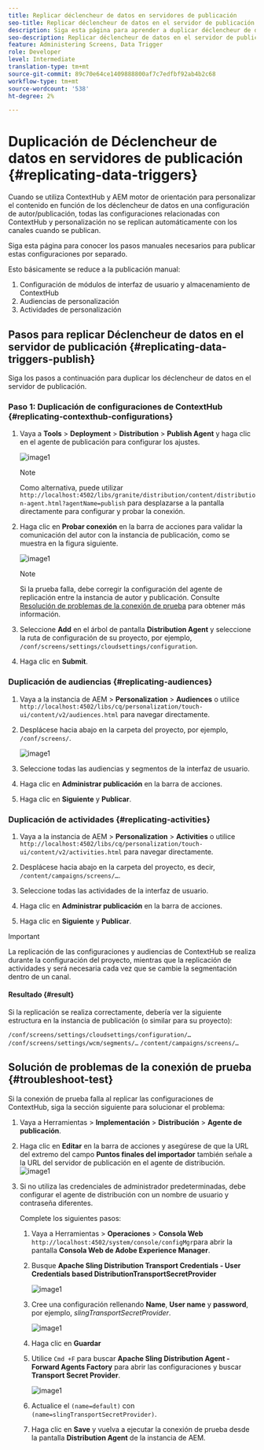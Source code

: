 ```yaml
---
title: Replicar déclencheur de datos en servidores de publicación
seo-title: Replicar déclencheur de datos en el servidor de publicación
description: Siga esta página para aprender a duplicar déclencheur de datos en el servidor de publicación.
seo-description: Replicar déclencheur de datos en el servidor de publicación.
feature: Administering Screens, Data Trigger
role: Developer
level: Intermediate
translation-type: tm+mt
source-git-commit: 89c70e64ce1409888800af7c7edfbf92ab4b2c68
workflow-type: tm+mt
source-wordcount: '538'
ht-degree: 2%

---
```



# Duplicación de Déclencheur de datos en servidores de publicación {#replicating-data-triggers}

Cuando se utiliza ContextHub y AEM motor de orientación para personalizar el contenido en función de los déclencheur de datos en una configuración de autor/publicación, todas las configuraciones relacionadas con ContextHub y personalización no se replican automáticamente con los canales cuando se publican.

Siga esta página para conocer los pasos manuales necesarios para publicar estas configuraciones por separado.

Esto básicamente se reduce a la publicación manual:

1. Configuración de módulos de interfaz de usuario y almacenamiento de ContextHub
1. Audiencias de personalización
1. Actividades de personalización

## Pasos para replicar Déclencheur de datos en el servidor de publicación {#replicating-data-triggers-publish}

Siga los pasos a continuación para duplicar los déclencheur de datos en el servidor de publicación.

### Paso 1: Duplicación de configuraciones de ContextHub {#replicating-contexthub-configurations}

1. Vaya a **Tools** > **Deployment** > **Distribution** > **Publish Agent** y haga clic en el agente de publicación para configurar los ajustes.

   ![image1](/help/user-guide/assets/replicating-triggers/replicating-triggers1.png)

   >[!NOTE]
   >
   >Como alternativa, puede utilizar `http://localhost:4502/libs/granite/distribution/content/distribution-agent.html?agentName=publish` para desplazarse a la pantalla directamente para configurar y probar la conexión.

1. Haga clic en **Probar conexión** en la barra de acciones para validar la comunicación del autor con la instancia de publicación, como se muestra en la figura siguiente.

   ![image1](/help/user-guide/assets/replicating-triggers/replicating-triggers2.png)

   >[!NOTE]
   >
   >Si la prueba falla, debe corregir la configuración del agente de replicación entre la instancia de autor y publicación. Consulte [Resolución de problemas de la conexión de prueba](/help/user-guide/replicating-data-triggers.md#troubleshoot-test) para obtener más información.

1. Seleccione **Add** en el árbol de pantalla **Distribution Agent** y seleccione la ruta de configuración de su proyecto, por ejemplo, `/conf/screens/settings/cloudsettings/configuration`.

1. Haga clic en **Submit**.

### Duplicación de audiencias {#replicating-audiences}

1. Vaya a la instancia de AEM > **Personalization** > **Audiences** o utilice `http://localhost:4502/libs/cq/personalization/touch-ui/content/v2/audiences.html` para navegar directamente.

1. Desplácese hacia abajo en la carpeta del proyecto, por ejemplo, `/conf/screens/`.

   ![image1](/help/user-guide/assets/replicating-triggers/replicating-triggers10.png)

1. Seleccione todas las audiencias y segmentos de la interfaz de usuario.

1. Haga clic en **Administrar publicación** en la barra de acciones.

1. Haga clic en **Siguiente** y **Publicar**.

### Duplicación de actividades {#replicating-activities}

1. Vaya a la instancia de AEM > **Personalization** > **Activities** o utilice `http://localhost:4502/libs/cq/personalization/touch-ui/content/v2/activities.html` para navegar directamente.

1. Desplácese hacia abajo en la carpeta del proyecto, es decir, `/content/campaigns/screens/…`.

1. Seleccione todas las actividades de la interfaz de usuario.

1. Haga clic en **Administrar publicación** en la barra de acciones.

1. Haga clic en **Siguiente** y **Publicar**.

>[!IMPORTANT]
>
>La replicación de las configuraciones y audiencias de ContextHub se realiza durante la configuración del proyecto, mientras que la replicación de actividades y será necesaria cada vez que se cambie la segmentación dentro de un canal.

#### Resultado {#result}

Si la replicación se realiza correctamente, debería ver la siguiente estructura en la instancia de publicación (o similar para su proyecto):

`/conf/screens/settings/cloudsettings/configuration/…`
`/conf/screens/settings/wcm/segments/…`
`/content/campaigns/screens/…`

## Solución de problemas de la conexión de prueba {#troubleshoot-test}

Si la conexión de prueba falla al replicar las configuraciones de ContextHub, siga la sección siguiente para solucionar el problema:

1. Vaya a Herramientas > **Implementación** > **Distribución** > **Agente de publicación**.

1. Haga clic en **Editar** en la barra de acciones y asegúrese de que la URL del extremo del campo **Puntos finales del importador** también señale a la URL del servidor de publicación en el agente de distribución.
   ![image1](/help/user-guide/assets/replicating-triggers/replicating-triggers9.png)

1. Si no utiliza las credenciales de administrador predeterminadas, debe configurar el agente de distribución con un nombre de usuario y contraseña diferentes.

   Complete los siguientes pasos:

   1. Vaya a Herramientas > **Operaciones** > **Consola Web** `http://localhost:4502/system/console/configMgr`para abrir la pantalla **Consola Web de Adobe Experience Manager**.
   1. Busque **Apache Sling Distribution Transport Credentials - User Credentials based DistributionTransportSecretProvider**

      ![image1](/help/user-guide/assets/replicating-triggers/replicating-triggers6.png)

   1. Cree una configuración rellenando **Name**, **User name** y **password**, por ejemplo, *slingTransportSecretProvider*.

      ![image1](/help/user-guide/assets/replicating-triggers/replicating-triggers7.png)

   1. Haga clic en **Guardar**
   1. Utilice `Cmd +F` para buscar **Apache Sling Distribution Agent - Forward Agents Factory** para abrir las configuraciones y buscar **Transport Secret Provider**.

      ![image1](/help/user-guide/assets/replicating-triggers/replicating-triggers8.png)

   1. Actualice el `(name=default)` con `(name=slingTransportSecretProvider)`.
   1. Haga clic en **Save** y vuelva a ejecutar la conexión de prueba desde la pantalla **Distribution Agent** de la instancia de AEM.
